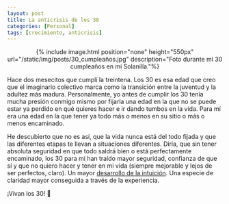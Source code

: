 ```yaml
---
layout: post
title: La anticrisis de los 30
categories: [Personal]
tags: [crecimiento, anticrisis]
---
```


<center>
{% include image.html position="none" height="550px" url="/static/img/posts/30_cumpleaños.jpg" description="Foto durante mi 30 cumpleaños en mi Solanilla."%}
</center>

Hace dos mesecitos que cumplí la treintena. Los 30 es esa edad que creo que el imaginario colectivo marca como la transición entre la juventud y la adultez más madura. Personalmente, yo antes de cumplir los 30 tenía mucha presión conmigo mismo por fijarla una edad en la que no se puede estar ya perdido en qué quieres hacer e ir dando tumbos en la vida. Para mí era una edad en la que tener ya todo más o menos en su sitio o más o menos encaminado.

He descubierto que no es así, que la vida nunca está del todo fijada y que las diferentes etapas te llevan a situaciones diferentes. Diría, que sin tener absoluta seguridad en que todo saldrá bien o está perfectamente encaminado, los 30 para mí han traído mayor seguridad, confianza de que sí y que no quiero hacer y tener en mi vida (siempre mejorable y lejos de ser perfectos, claro). Un mayor [desarrollo de la intuición](/seguir-tu-intuicion.html). Una especie de claridad mayor conseguida a través de la experiencia.

¡Vivan los 30! 🎂
